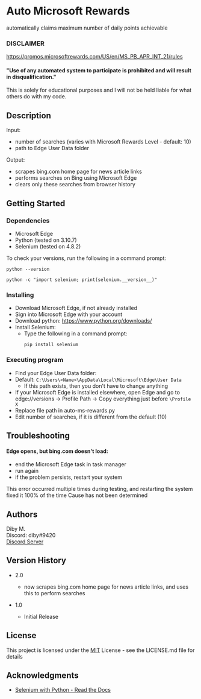 # Auto Microsoft Rewards

automatically claims maximum number of daily points achievable

### DISCLAIMER

https://promos.microsoftrewards.com/US/en/MS_PB_APR_INT_21/rules
#### "Use of any automated system to participate is prohibited and will result in disqualification."

This is solely for educational purposes and I will not be held liable for what others do with my code.

## Description

Input: 
* number of searches (varies with Microsoft Rewards Level - default: 10)
* path to Edge User Data folder
 
Output:
* scrapes bing.com home page for news article links
* performs searches on Bing using Microsoft Edge
* clears only these searches from browser history 

## Getting Started

### Dependencies
* Microsoft Edge
* Python (tested on 3.10.7)
* Selenium (tested on 4.8.2)

To check your versions, run the following in a command prompt:
```
python --version
```
```
python -c "import selenium; print(selenium.__version__)"
```

### Installing
* Download Microsoft Edge, if not already installed
* Sign into Microsoft Edge with your account
* Download python: https://www.python.org/downloads/
* Install Selenium:
   * Type the following in a command prompt:
      ```
      pip install selenium
      ```

### Executing program

* Find your Edge User Data folder:
 * Default: ```C:\Users\<Name>\AppData\Local\Microsoft\Edge\User Data```
   * If this path exists, then you don't have to change anything
 * If your Microsoft Edge is installed elsewhere, open Edge and go to edge://versions -> Profile Path -> Copy everything just before ```\Profile X```
 * Replace file path in auto-ms-rewards.py
* Edit number of searches, if it is different from the default (10)

## Troubleshooting

#### Edge opens, but bing.com doesn't load:
 * end the Microsoft Edge task in task manager
 * run again
 * if the problem persists, restart your system
 
 This error occurred multiple times during testing, and restarting the system fixed it 100% of the time
 Cause has not been determined

## Authors

Diby M.  
Discord: diby#9420   
[Discord Server](https://discord.gg/frErDjHStx)

## Version History

* 2.0
    * now scrapes bing.com home page for news article links, and uses this to perform searches 

* 1.0
    * Initial Release

## License

This project is licensed under the [MIT](https://github.com/d1by/auto-ms-rewards/blob/6a0bbfe8c13ecc194c1bdafa27c86ce8c00dad7c/LICENSE) License - see the LICENSE.md file for details

## Acknowledgments

* [Selenium with Python - Read the Docs](https://selenium-python.readthedocs.io/)
